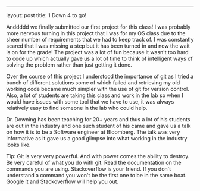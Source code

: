 ---
layout: post
title: 1 Down 4 to go!

Anddddd we finally submitted our first project for this class! I was probably more nervous turning in this project that I was for my OS class due to the sheer number of requirements that we had to keep track of. I was constantly scared that I was missing a step but it has been turned in and now the wait is on for the grade! The project was a lot of fun because it wasn't too hard to code up which actually gave us a lot of time to think of intelligent ways of solving the problem rather than just getting it done.

Over the course of this project I understood the importance of git as I tried a bunch of different solutions some of which failed and retrieving my old working code became much simpler with the use of git for version control. Also, a lot of students are taking this class and work in the lab so when I would have issues with some tool that we have to use, it was always relatively easy to find someone in the lab who could help.

Dr. Downing has been teaching for 20+ years and thus a lot of his students are out in the industry and one such student of his came and gave us a talk on how it is to be a Software engineer at Bloomberg. The talk was very informative as it gave us a good glimpse into what working in the industry looks like.

Tip:
Git is very very powerful. And with power comes the ability to destroy. Be very careful of what you do with git. Read the documentation on the commands you are using. Stackoverflow is your friend. If you don't understand a command you won't be the first one to be in the same boat. Google it and Stackoverflow will help you out.
